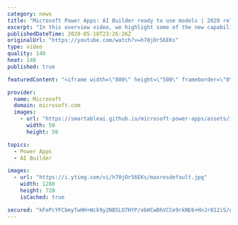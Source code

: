 ```yaml
---
category: news
title: "Microsoft Power Apps: AI Builder ready to use models | 2020 release wave 1 overview"
excerpt: "In this overview video, we highlight some of the new capabilities included in the latest update to Microsoft Power Apps, AI Builder ready to use models.     Here are the capabilities covered:   • Entity extraction helps you by identifying and extracting people, dates, places, locations, etc. from text"
publishedDateTime: 2020-05-18T23:26:26Z
originalUrl: "https://youtube.com/watch?v=h70jOr56EKs"
type: video
quality: 148
heat: 148
published: true

featuredContent: "<iframe width=\"800\" height=\"500\" frameborder=\"0\" src=\"https://www.youtube.com/embed/h70jOr56EKs\" allow=\"accelerometer; autoplay; encrypted-media; gyroscope; picture-in-picture\" allowfullscreen></iframe>"

provider:
  name: Microsoft
  domain: microsoft.com
  images:
    - url: "https://smartableai.github.io/microsoft-power-apps/assets/images/organizations/microsoft.com-50x50.jpg"
      width: 50
      height: 50

topics:
  - Power Apps
  - AI Builder

images:
  - url: "https://i.ytimg.com/vi/h70jOr56EKs/maxresdefault.jpg"
    width: 1280
    height: 720
    isCached: true

secured: "kFePcYFCbmyTwHH+Wck9y2NB5LO7HYP/obHCwBhVCCe9rkNE6+HnJr812iS/uLG/GN7wSerpePgh8Uv7Qa6Qx7jkAz2G0D9gMu+fRPePPxAsMgROfUFqP0o6uTykRWkgFswuGzuBN16/y0EergpLW6q3sGYEheJu3MSKJwSXV3Y/pNXftu+0FlIeuTwDAW5nZAOPo6rdf8d+cLXq//yRiEdGhKMaSuEg5jsyDzOsUZ2amvNi3KswrcPs3Mq5HkLa5UEd+Wtrqr+ire9odDVgsCiiKWUsTvPGGpuRgO55wqiDHzIGiaOyEE8V7OhNpz+gFhyoKLb89cp4t3tROnwPT3d2UOqudeqV2R9vT7Iqtp2xzpVptpOPvPZ3I2XgBeYQtz8tbTZ2QM6T/ziyFwIlLtIvjH8mdhlRU5rBcHffjc6n3oCZHx0Bm+bXonyM4lki;oRA2Y97n+AnyXqgJOt/9QQ=="
---
```


